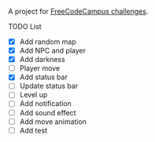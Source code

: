A project for [FreeCodeCampus challenges](https://www.freecodecamp.org/challenges/build-a-roguelike-dungeon-crawler-game).

TODO List
- [x] Add random map
- [x] Add NPC and player
- [x] Add darkness
- [ ] Player move
- [x] Add status bar
- [ ] Update status bar
- [ ] Level up
- [ ] Add notification
- [ ] Add sound effect
- [ ] Add move animation
- [ ] Add test